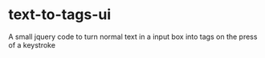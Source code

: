 text-to-tags-ui
===============

A small jquery code to turn normal text in a input box into tags on the press of a keystroke
